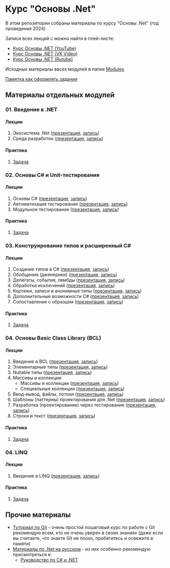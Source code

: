 # Курс "Основы .Net"

В этом репозитории собраны материалы по курсу "Основы .Net" (год проведения 2024)

Записи всех лекций с можно найти в плей-листе:
- [Курс Основы .NET (YouTube)](https://youtube.com/playlist?list=PLEM3ZGqESlYS-IkVpkrCI74iaMWtru_9x&si=zOOOzG-JONHuh7oz)
- [Курс Основы .NET (VK Video)](https://vk.com/video/playlist/871595788_1)
- [Курс Основы .NET (Rutube)](https://rutube.ru/plst/488407)

Исходные материалы ввсех модулей в папке [Modules](./Modules)

[Памятка как оформлять задания](/docs/practices.md)

## Материалы отдельных модулей
### 01. Введение в .NET
#### Лекции
01. Экосистема .Net ([презентация](/Modules/01.%20Introduction%20to%20.Net/01.%20.Net%20Ecosystem.pptx?raw=true), [запись](https://youtu.be/exB4impLQyE))
02. Среда разработки ([презентация](/Modules/01.%20Introduction%20to%20.Net/02.%20.Net%20Development%20Environment.pptx?raw=true), [запись](https://youtu.be/BVDPAFH5om0))

#### Практика
01. [Задача](/Modules/01.%20Introduction%20to%20.Net/task.md)


### 02. Основы C# и Unit-тестирования
#### Лекции
01. Основы C# ([презентация](/Modules/02.%20Basic%20C%23%20and%20Unit-testing/01.%20C%23%20language%20basic.pptx?raw=true), [запись](https://youtu.be/BnAoMyi_Wms))
02. Автоматизация тестирования ([презентация](/Modules/02.%20Basic%20C%23%20and%20Unit-testing/02.%20Test%20automation.pptx?raw=true), [запись](https://youtu.be/Am_lV0ZO0a8))
03. Модульное тестирование ([презентация](/Modules/02.%20Basic%20C%23%20and%20Unit-testing/03.%20Unit%20tests.pptx?raw=true), [запись](https://youtu.be/r6jSOymZsoo))

#### Практика
01. [Задача](/Modules/02.%20Basic%20C%23%20and%20Unit-testing/task.md)


### 03. Конструирование типов и расширенный C#
#### Лекции
01. Создание типов в C# ([презентация](/Modules/03.%20Type%20construction%20and%20Advanced%20C%23/01.%20Creating%20Types%20in%20C%23.pptx?raw=true), [запись](https://youtu.be/0Cad1GMEelI))
02. Обобщения (дженерики) ([презентация](/Modules/03.%20Type%20construction%20and%20Advanced%20C%23/02.%20Generics.pptx?raw=true), [запись](https://youtu.be/014-Ytthvws))
03. Делегаты, события, лямбды ([презентация](/Modules/03.%20Type%20construction%20and%20Advanced%20C%23/03.%20Delegates%2C%20Events%20and%20Lambdas.pptx?raw=true), [запись](https://youtu.be/FiXZKe7D8Rg))
04. Обработка исключений ([презентация](/Modules/03.%20Type%20construction%20and%20Advanced%20C%23/04.%20Exception%20handling.pptx?raw=true), [запись](https://youtu.be/PBKuARjhVSM))
05. Кортежи, записи и анонимные типы ([презентация](/Modules/03.%20Type%20construction%20and%20Advanced%20C%23/05.%20Tuples%2C%20records%20and%20anonymous%20types.pptx?raw=true), [запись](https://youtu.be/IfWdVvoeIXw))
06. Дополнительные возможности C# ([презентация](/Modules/03.%20Type%20construction%20and%20Advanced%20C%23/06.%20Additional%20C%23%20features.pptx?raw=true), [запись](https://youtu.be/Z7x3hxpal7g))
07. Сопоставление с образцом ([презентация](/Modules/03.%20Type%20construction%20and%20Advanced%20C%23/07.%20Pattern%20matching.pptx?raw=true), [запись](https://youtu.be/g6miwMgVKVY))

#### Практика
01. [Задача](/Modules/03.%20Type%20construction%20and%20Advanced%20C%23/task.md)

### 04. Основы Basic Class Library (BCL)
#### Лекции

01. Введение в BCL ([презентация](/Modules/04.%20Basic%20BCL/01.%20Introduction%20to%20BCL.pptx?raw=true), [запись](https://youtu.be/r55-CweUKTY))
02. Элементарные типы ([презентация](/Modules/04.%20Basic%20BCL/02.%20Elemetary%20types.pptx?raw=true), [запись](https://youtu.be/T7VSUlyYS9E))
03. Nullable типы ([презентация](/Modules/04.%20Basic%20BCL/03.%20Nullable%20types.pptx?raw=true), [запись](https://youtu.be/ZmzkWC6033U))
04. Массивы и коллекции
    - Массивы и коллекции ([презентация](/Modules/04.%20Basic%20BCL/04.01.%20Arrays%20and%20collections.pptx?raw=true), [запись](https://youtu.be/jDqPCrcgh4g))
    - Специальные коллекции ([презентация](/Modules/04.%20Basic%20BCL/04.02.%20Special%20collections.pptx?raw=true), [запись](https://youtu.be/ssGVbUoC9VA))
05. Ввод-вывод, файлы, потоки ([презентация](/Modules/04.%20Basic%20BCL/05.%20Streams%20and%20File%20System.pptx?raw=true), [запись](https://youtu.be/kDIW16ZVBeU))
06. Шаблоны (паттерны) проектирования для .Net ([презентация](/Modules/04.%20Basic%20BCL/06.%20Design%20patterns.pptx?raw=true), [запись](https://youtu.be/EYtczWo1eos))
07. Разработка (проектирование) через тестирование ([презентация](/Modules/04.%20Basic%20BCL/07.%20Test-Driven%20Development.pptx?raw=true), [запись](https://youtu.be/i-bHlyeeBwU))
08. Строки и текст ([презентация](/Modules/04.%20Basic%20BCL/08.%20Strings%20and%20texts.pptx?raw=true), [запись](https://youtu.be/9ihKlAz5DR8))

#### Практика
01. [Задача](/Modules/04.%20Basic%20BCL/task.md)


### 04. LINQ
#### Лекции

01. Введение в LINQ ([презентация](/Modules/05.%20LINQ/01.%20Introduction%20to%20LINQ.pptx?raw=true), [запись](https://youtu.be/pTIN-2h5fnc))

#### Практика
01. [Задача](/Modules/05.%20LINQ/Tasks/01.%20Introduction%20to%20LINQ/task.md)

## Прочие материалы

- [Туториал по Git](https://githowto.com/ru) - очень простой пошаговый курс по работе с Git рекомендую всем, кто не очень уверен в своих знаниях (даже если вы считаете, что знаете Git не плохо, пробегитесь и освежите в памяти)
- [Материалы по .Net на русском](https://metanit.com/sharp/) - из них особенно рекомендую присмотреться к:
    - [Руководство по C# и .NET](https://metanit.com/sharp/tutorial/)
